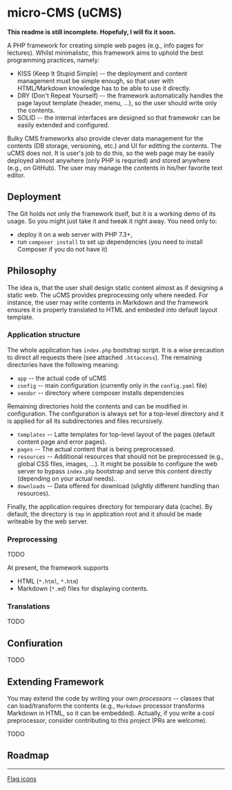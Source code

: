# micro-CMS (uCMS)

**This readme is still incomplete. Hopefuly, I will fix it soon.**

A PHP framework for creating simple web pages (e.g., info pages for lectures). Whilst minimalistic, this framework aims to uphold the best programming practices, namely:

* KISS (Keep It Stupid Simple) -- the deployment and content management must be simple enough, so that user with HTML/Markdown knowledge has to be able to use it directly.
* DRY (Don't Repeat Yourself) -- the framework automatically handles the page layout template (header, menu, ...), so the user should write only the contents.
* SOLID -- the internal interfaces are designed so that framewokr can be easily extended and configured.

Bulky CMS frameworks also provide clever data management for the contents (DB storage, versioning, etc.) and UI for editting the contents. The uCMS does not. It is user's job to do this, so the web page may be easily deployed almost anywhere (only PHP is requried) and stored anywhere (e.g., on GitHub). The user may manage the contents in his/her favorite text editor.


## Deployment

The Git holds not only the framework itself, but it is a working demo of its usage. So you might just take it and tweak it right away. You need only to:
* deploy it on a web server with PHP 7.3+,
* run `composer install` to set up dependencies (you need to install Composer if you do not have it)


## Philosophy

The idea is, that the user shall design static content almost as if designing a static web. The uCMS provides preprocessing only where needed. For instance, the user may write contents in Markdown and the framework ensures it is properly translated to HTML and embeded into default layout template.

### Application structure

The whole application has `index.php` bootstrap script. It is a wise precaution to direct all requests there (see attached `.httaccess`). The remaining directories have the following meaning:

* `app` -- the actual code of uCMS
* `config` -- main configuration (currently only in the `config.yaml` file)
* `vendor` -- directory where composer installs dependencies

Remaining directories hold the contents and can be modified in configuration. The configuration is always set for a top-level directory and it is applied for all its subdirectories and files recursively.

* `templates` -- Latte templates for top-level layout of the pages (default content page and error pages).
* `pages` -- The actual content that is being preprocessed.
* `resources` -- Additional resources that should not be preprocessed (e.g., global CSS files, images, ...). It might be possible to configure the web server to bypass `index.php` bootstrap and serve this content directly (depending on your actual needs).
* `downloads` -- Data offered for download (slightly different handling than resources).

Finally, the application requires directory for temporary data (cache). By default, the directory is `tmp` in application root and it should be made writeable by the web server.

### Preprocessing

TODO 

At present, the framework supports
* HTML (`*.html`, `*.htm`)
* Markdown (`*.md`)
files for displaying contents.


### Translations

TODO


## Confiuration

TODO

## Extending Framework

You may extend the code by writing your own *processors* -- classes that can load/transform the contents (e.g., `Markdown` processor transforms Markdown in HTML, so it can be embedded). Actually, if you write a cool preprocessor, consider contributing to this project (PRs are welcome).

TODO

## Roadmap



---

[Flag icons](https://www.iconfinder.com/iconsets/flags_gosquared)
